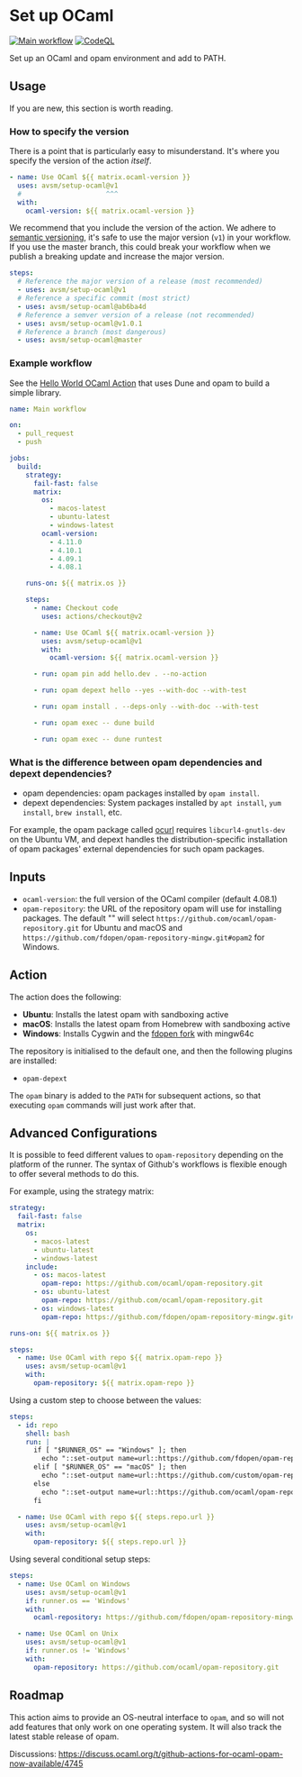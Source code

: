 # Set up OCaml

[![Main workflow](https://github.com/avsm/setup-ocaml/workflows/Main%20workflow/badge.svg?branch=master)](https://github.com/avsm/setup-ocaml/actions)
[![CodeQL](https://github.com/avsm/setup-ocaml/workflows/CodeQL/badge.svg?branch=master)](https://github.com/avsm/setup-ocaml/actions)

Set up an OCaml and opam environment and add to PATH.

## Usage

If you are new, this section is worth reading.

### How to specify the version

There is a point that is particularly easy to misunderstand. It's where you
specify the version of the action _itself_.

```yml
- name: Use OCaml ${{ matrix.ocaml-version }}
  uses: avsm/setup-ocaml@v1
  #                     ^^^
  with:
    ocaml-version: ${{ matrix.ocaml-version }}
```

We recommend that you include the version of the action. We adhere to
[semantic versioning](https://semver.org), it's safe to use the major version
(`v1`) in your workflow. If you use the master branch, this could break your
workflow when we publish a breaking update and increase the major version.

```yml
steps:
  # Reference the major version of a release (most recommended)
  - uses: avsm/setup-ocaml@v1
  # Reference a specific commit (most strict)
  - uses: avsm/setup-ocaml@ab6ba4d
  # Reference a semver version of a release (not recommended)
  - uses: avsm/setup-ocaml@v1.0.1
  # Reference a branch (most dangerous)
  - uses: avsm/setup-ocaml@master
```

### Example workflow

See the
[Hello World OCaml Action](https://github.com/avsm/hello-world-action-ocaml)
that uses Dune and opam to build a simple library.

```yml
name: Main workflow

on:
  - pull_request
  - push

jobs:
  build:
    strategy:
      fail-fast: false
      matrix:
        os:
          - macos-latest
          - ubuntu-latest
          - windows-latest
        ocaml-version:
          - 4.11.0
          - 4.10.1
          - 4.09.1
          - 4.08.1

    runs-on: ${{ matrix.os }}

    steps:
      - name: Checkout code
        uses: actions/checkout@v2

      - name: Use OCaml ${{ matrix.ocaml-version }}
        uses: avsm/setup-ocaml@v1
        with:
          ocaml-version: ${{ matrix.ocaml-version }}

      - run: opam pin add hello.dev . --no-action

      - run: opam depext hello --yes --with-doc --with-test

      - run: opam install . --deps-only --with-doc --with-test

      - run: opam exec -- dune build

      - run: opam exec -- dune runtest
```

### What is the difference between opam dependencies and depext dependencies?

- opam dependencies: opam packages installed by `opam install`.
- depext dependencies: System packages installed by `apt install`,
  `yum install`, `brew install`, etc.

For example, the opam package called
[ocurl](https://opam.ocaml.org/packages/ocurl) requires `libcurl4-gnutls-dev` on
the Ubuntu VM, and depext handles the distribution-specific installation of opam
packages' external dependencies for such opam packages.

## Inputs

- `ocaml-version`: the full version of the OCaml compiler (default 4.08.1)
- `opam-repository`: the URL of the repository opam will use for installing
  packages. The default "" will select
  `https://github.com/ocaml/opam-repository.git` for Ubuntu and macOS and
  `https://github.com/fdopen/opam-repository-mingw.git#opam2` for Windows.

## Action

The action does the following:

- **Ubuntu**: Installs the latest opam with sandboxing active
- **macOS**: Installs the latest opam from Homebrew with sandboxing active
- **Windows**: Installs Cygwin and the
  [fdopen fork](https://fdopen.github.io/opam-repository-mingw) with mingw64c

The repository is initialised to the default one, and then the following plugins
are installed:

- `opam-depext`

The `opam` binary is added to the `PATH` for subsequent actions, so that
executing `opam` commands will just work after that.

## Advanced Configurations

It is possible to feed different values to `opam-repository` depending on the
platform of the runner. The syntax of Github's workflows is flexible enough to
offer several methods to do this.

For example, using the strategy matrix:

```yml
strategy:
  fail-fast: false
  matrix:
    os:
      - macos-latest
      - ubuntu-latest
      - windows-latest
    include:
      - os: macos-latest
        opam-repo: https://github.com/ocaml/opam-repository.git
      - os: ubuntu-latest
        opam-repo: https://github.com/ocaml/opam-repository.git
      - os: windows-latest
        opam-repo: https://github.com/fdopen/opam-repository-mingw.git#opam2

runs-on: ${{ matrix.os }}

steps:
  - name: Use OCaml with repo ${{ matrix.opam-repo }}
    uses: avsm/setup-ocaml@v1
    with:
      opam-repository: ${{ matrix.opam-repo }}
```

Using a custom step to choose between the values:

```yml
steps:
  - id: repo
    shell: bash
    run: |
      if [ "$RUNNER_OS" == "Windows" ]; then
        echo "::set-output name=url::https://github.com/fdopen/opam-repository-mingw.git#opam2"
      elif [ "$RUNNER_OS" == "macOS" ]; then
        echo "::set-output name=url::https://github.com/custom/opam-repository.git#macOS"
      else
        echo "::set-output name=url::https://github.com/ocaml/opam-repository.git"
      fi

  - name: Use OCaml with repo ${{ steps.repo.url }}
    uses: avsm/setup-ocaml@v1
    with:
      opam-repository: ${{ steps.repo.url }}
```

Using several conditional setup steps:

```yml
steps:
  - name: Use OCaml on Windows
    uses: avsm/setup-ocaml@v1
    if: runner.os == 'Windows'
    with:
      ocaml-repository: https://github.com/fdopen/opam-repository-mingw.git#opam2

  - name: Use OCaml on Unix
    uses: avsm/setup-ocaml@v1
    if: runner.os != 'Windows'
    with:
      opam-repository: https://github.com/ocaml/opam-repository.git
```

## Roadmap

This action aims to provide an OS-neutral interface to `opam`, and so will not
add features that only work on one operating system. It will also track the
latest stable release of opam.

Discussions:
https://discuss.ocaml.org/t/github-actions-for-ocaml-opam-now-available/4745
